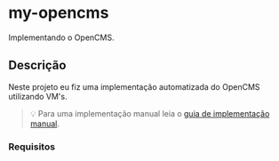 # my-opencms
Implementando o OpenCMS.

## Descrição
 Neste projeto eu fiz uma implementação automatizada do OpenCMS utilizando VM's. 

>:bulb: Para uma implementação manual leia o [guia de implementação manual](./manual_implementation.md).


### Requisitos

